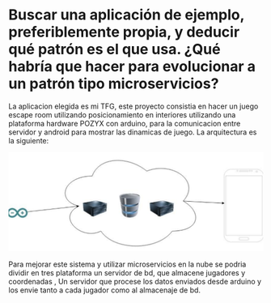 # Buscar una aplicación de ejemplo, preferiblemente propia, y deducir qué patrón es el que usa. ¿Qué habría que hacer para evolucionar a un patrón tipo microservicios?

La aplicacion elegida es mi TFG, este proyecto consistia en hacer un juego escape room utilizando posicionamiento en interiores utilizando una plataforma hardware POZYX con arduino, para la comunicacion entre servidor y android para mostrar las dinamicas de juego. La arquitectura es la siguiente:

![Arquitectura](https://github.com/kaizensamuel/EjerciciosCC/blob/main/Tema%201/imagenes/Arquitectura.png) 

Para mejorar este sistema y utilizar microservicios en la nube se podria dividir en tres plataforma un servidor de bd, que almacene jugadores y coordenadas , Un servidor que procese los datos enviados desde arduino y los envie tanto a cada jugador como al almacenaje de bd. 
